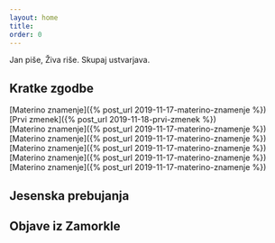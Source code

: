```yaml
---
layout: home
title:
order: 0
---
```

Jan piše, Živa riše. Skupaj ustvarjava.
 
## Kratke zgodbe
 
[Materino znamenje]({% post_url 2019-11-17-materino-znamenje %}) <br/>
[Prvi zmenek]({% post_url 2019-11-18-prvi-zmenek %}) <br/>
[Materino znamenje]({% post_url 2019-11-17-materino-znamenje %}) <br/>
[Materino znamenje]({% post_url 2019-11-17-materino-znamenje %}) <br/>
[Materino znamenje]({% post_url 2019-11-17-materino-znamenje %}) <br/>
[Materino znamenje]({% post_url 2019-11-17-materino-znamenje %}) <br/>
[Materino znamenje]({% post_url 2019-11-17-materino-znamenje %}) <br/>

## Jesenska prebujanja

## Objave iz Zamorkle
